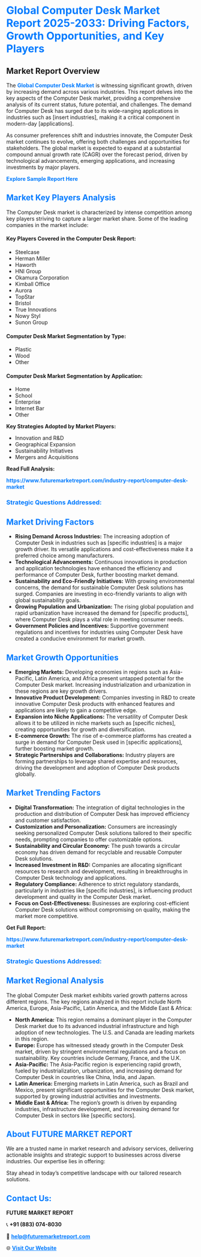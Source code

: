 <h1 style="color: #007BFF;">Global Computer Desk Market Report 2025-2033: Driving Factors, Growth Opportunities, and Key Players</h1>

<section id="overview">
<h2>Market Report Overview</h2>
<p>The <a href="https://www.futuremarketreport.com/industry-report/computer-desk-market" style="color: #007BFF; text-decoration: none;"><strong>Global Computer Desk Market</strong></a> is witnessing significant growth, driven by increasing demand across various industries. This report delves into the key aspects of the Computer Desk market, providing a comprehensive analysis of its current status, future potential, and challenges. The demand for Computer Desk has surged due to its wide-ranging applications in industries such as [insert industries], making it a critical component in modern-day [applications].</p>
<p>As consumer preferences shift and industries innovate, the Computer Desk market continues to evolve, offering both challenges and opportunities for stakeholders. The global market is expected to expand at a substantial compound annual growth rate (CAGR) over the forecast period, driven by technological advancements, emerging applications, and increasing investments by major players.</p>
</section>

<section id="overview">
<p><a href="https://www.futuremarketreport.com/request-sample/reportId=106058" style="color: #007BFF; text-decoration: none;"><strong>Explore Sample Report Here</strong></a></p>
</section>

<section id="key-players">
<h2 style="color: #007BFF;">Market Key Players Analysis</h2>
<p>The Computer Desk market is characterized by intense competition among key players striving to capture a larger market share. Some of the leading companies in the market include:</p>
<h4>Key Players Covered in the Computer Desk Report:</h4>
<ul><li>Steelcase</li><li>Herman Miller</li><li>Haworth</li><li>HNI Group</li><li>Okamura Corporation</li><li>Kimball Office</li><li>Aurora</li><li>TopStar</li><li>Bristol</li><li>True Innovations</li><li>Nowy Styl</li><li>Sunon Group</li></ul>
<h4>Computer Desk Market Segmentation by Type:</h4>
<ul><li>Plastic</li><li>Wood</li><li>Other</li></ul>

<h4>Computer Desk Market Segmentation by Application:</h4>
<ul><li>Home</li><li>School</li><li>Enterprise</li><li>Internet Bar</li><li>Other</li></ul>
<p><strong>Key Strategies Adopted by Market Players:</strong></p>
<ul>
<li>Innovation and R&D</li>
<li>Geographical Expansion</li>
<li>Sustainability Initiatives</li>
<li>Mergers and Acquisitions</li>
</ul>
</section>

<section>
<p><strong>Read Full Analysis: </strong></p><a href="https://www.futuremarketreport.com/industry-report/computer-desk-market" style="color: #007BFF; text-decoration: none;"><strong>https://www.futuremarketreport.com/industry-report/computer-desk-market</strong></a>
<h3 style="color: #007BFF;">Strategic Questions Addressed:</h3>
</section>

<section id="driving-factors">
<h2 style="color: #007BFF;">Market Driving Factors</h2>
<ul>
<li><strong>Rising Demand Across Industries:</strong> The increasing adoption of Computer Desk in industries such as [specific industries] is a major growth driver. Its versatile applications and cost-effectiveness make it a preferred choice among manufacturers.</li>
<li><strong>Technological Advancements:</strong> Continuous innovations in production and application technologies have enhanced the efficiency and performance of Computer Desk, further boosting market demand.</li>
<li><strong>Sustainability and Eco-Friendly Initiatives:</strong> With growing environmental concerns, the demand for sustainable Computer Desk solutions has surged. Companies are investing in eco-friendly variants to align with global sustainability goals.</li>
<li><strong>Growing Population and Urbanization:</strong> The rising global population and rapid urbanization have increased the demand for [specific products], where Computer Desk plays a vital role in meeting consumer needs.</li>
<li><strong>Government Policies and Incentives:</strong> Supportive government regulations and incentives for industries using Computer Desk have created a conducive environment for market growth.</li>
</ul>
</section>

<section id="growth-opportunities">
<h2 style="color: #007BFF;">Market Growth Opportunities</h2>
<ul>
<li><strong>Emerging Markets:</strong> Developing economies in regions such as Asia-Pacific, Latin America, and Africa present untapped potential for the Computer Desk market. Increasing industrialization and urbanization in these regions are key growth drivers.</li>
<li><strong>Innovative Product Development:</strong> Companies investing in R&D to create innovative Computer Desk products with enhanced features and applications are likely to gain a competitive edge.</li>
<li><strong>Expansion into Niche Applications:</strong> The versatility of Computer Desk allows it to be utilized in niche markets such as [specific niches], creating opportunities for growth and diversification.</li>
<li><strong>E-commerce Growth:</strong> The rise of e-commerce platforms has created a surge in demand for Computer Desk used in [specific applications], further boosting market growth.</li>
<li><strong>Strategic Partnerships and Collaborations:</strong> Industry players are forming partnerships to leverage shared expertise and resources, driving the development and adoption of Computer Desk products globally.</li>
</ul>
</section>

<section id="trending-factors">
<h2 style="color: #007BFF;">Market Trending Factors</h2>
<ul>
<li><strong>Digital Transformation:</strong> The integration of digital technologies in the production and distribution of Computer Desk has improved efficiency and customer satisfaction.</li>
<li><strong>Customization and Personalization:</strong> Consumers are increasingly seeking personalized Computer Desk solutions tailored to their specific needs, prompting companies to offer customizable options.</li>
<li><strong>Sustainability and Circular Economy:</strong> The push towards a circular economy has driven demand for recyclable and reusable Computer Desk solutions.</li>
<li><strong>Increased Investment in R&D:</strong> Companies are allocating significant resources to research and development, resulting in breakthroughs in Computer Desk technology and applications.</li>
<li><strong>Regulatory Compliance:</strong> Adherence to strict regulatory standards, particularly in industries like [specific industries], is influencing product development and quality in the Computer Desk market.</li>
<li><strong>Focus on Cost-Effectiveness:</strong> Businesses are exploring cost-efficient Computer Desk solutions without compromising on quality, making the market more competitive.</li>
</ul>
</section>

<section>
<p><strong>Get Full Report: </strong></p><a href="https://www.futuremarketreport.com/industry-report/computer-desk-market" style="color: #007BFF; text-decoration: none;"><strong>https://www.futuremarketreport.com/industry-report/computer-desk-market</strong></a>
<h3 style="color: #007BFF;">Strategic Questions Addressed:</h3>
</section>


<section id="regional-analysis">
<h2 style="color: #007BFF;">Market Regional Analysis</h2>
<p>The global Computer Desk market exhibits varied growth patterns across different regions. The key regions analyzed in this report include North America, Europe, Asia-Pacific, Latin America, and the Middle East & Africa:</p>
<ul>
<li><strong>North America:</strong> This region remains a dominant player in the Computer Desk market due to its advanced industrial infrastructure and high adoption of new technologies. The U.S. and Canada are leading markets in this region.</li>
<li><strong>Europe:</strong> Europe has witnessed steady growth in the Computer Desk market, driven by stringent environmental regulations and a focus on sustainability. Key countries include Germany, France, and the U.K.</li>
<li><strong>Asia-Pacific:</strong> The Asia-Pacific region is experiencing rapid growth, fueled by industrialization, urbanization, and increasing demand for Computer Desk in countries like China, India, and Japan.</li>
<li><strong>Latin America:</strong> Emerging markets in Latin America, such as Brazil and Mexico, present significant opportunities for the Computer Desk market, supported by growing industrial activities and investments.</li>
<li><strong>Middle East & Africa:</strong> The region’s growth is driven by expanding industries, infrastructure development, and increasing demand for Computer Desk in sectors like [specific sectors].</li>
</ul>
</section>

<footer>
<h2 style="color: #007BFF;">About FUTURE MARKET REPORT</h2>
<p>We are a trusted name in market research and advisory services, delivering actionable insights and strategic support to businesses across diverse industries. Our expertise lies in offering:</p>

<p>Stay ahead in today’s competitive landscape with our tailored research solutions.</p>

<h2 style="color: #007BFF;">Contact Us:</h2>
<p><strong>FUTURE MARKET REPORT</strong></p>
<p>📞 <strong>+91 (883) 074-8030</strong></p>
<p>📧 <strong><a href="mailto:help@futuremarketreport.com" style="color: #007BFF;">help@futuremarketreport.com</a></strong></p>
<p>🌐 <strong><a href="https://www.futuremarketreport.com/" style="color: #007BFF;">Visit Our Website</a></strong></p>
</footer>